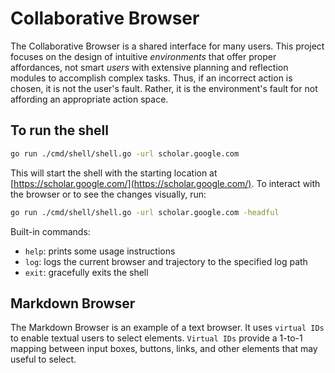 # Collaborative Browser

The Collaborative Browser is a shared interface for many users. This project focuses on the design of intuitive _environments_ that offer proper affordances, not smart _users_ with extensive planning and reflection modules to accomplish complex tasks. Thus, if an incorrect action is chosen, it is not the user's fault. Rather, it is the environment's fault for not affording an appropriate action space.

## To run the shell

```bash
go run ./cmd/shell/shell.go -url scholar.google.com
```

This will start the shell with the starting location at [https://scholar.google.com/](https://scholar.google.com/). To interact with the browser or to see the changes visually, run:

```bash
go run ./cmd/shell/shell.go -url scholar.google.com -headful
```

Built-in commands:

- `help`: prints some usage instructions
- `log`: logs the current browser and trajectory to the specified log path
- `exit`: gracefully exits the shell

## Markdown Browser

The Markdown Browser is an example of a text browser. It uses `virtual IDs` to enable textual users to select elements.
`Virtual IDs` provide a 1-to-1 mapping between input boxes, buttons, links, and other elements that may useful to select.
